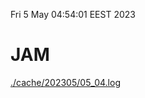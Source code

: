 Fri  5 May 04:54:01 EEST 2023
# JAM
<a href='./cache/202305/05_04.log'>./cache/202305/05_04.log</a>
